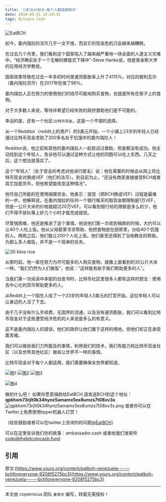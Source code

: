 ```yaml
---
title: '[译]EatBCH-每个人都适用BCH'
date: 2018-03-21 15:29:31
tags: Bitcoin Cash
---
```


![EatBCH](https://upload-images.jianshu.io/upload_images/22188-f486156a0cbb6f0d.png?imageMogr2/auto-orient/strip%7CimageView2/2/w/1240)

如今，委内瑞拉的法币几乎一文不值，而且它的现金危机只会越来越糟糕。

在过去几个月里，我们看到这个国家陷入了越来越严重地一场全面的人道主义灾难中，“经济确实处于一个无解的螺旋式下降中”-Steve Hanke说，他是普金斯大学的应用经济学教授。

国家政策导致在过去一年多的时间里通货膨胀率上升了4115%，对应的玻利瓦尔（委内瑞拉货币）在2017年贬值了96%。

委内瑞拉人正在努力的使用他们的钱尽可能地购买食物，也就是所有在架子上的食物。

对于大多数人来说，等待并希望已经失败的政府救助他们是不可能的。

幸运的是，还有一个社区:`比特币现金`，这是一个不错的选择。

从一个Redditor（reddit上的用户）的5美元开始，一个小镇上23岁的年轻人已经通过比特币现金求助了200多名处于饥饿中的委内瑞拉人！

Redditor说，他之前和其他的委内瑞拉人一起尝试过救助，但是都没有成功。他主动找到这个年轻人，告诉他可以通过这种方式让他的同胞可以吃上东西。几天之后，这个想法就落实了。

这个“年轻人”（处于安全的考虑对他进行匿名）说：他在需要的时候会从网上将比特币现金对换成VEF（他们的法币）。到目前为止，"还没有商家直接接受BCH或者其它加密货币，但他希望能改变这种情况"。

他尽自己所能的在使用捐赠资金，他表示：提现（把BCH换成VEF）过程是最难的一步。他解释说，在委内瑞拉的任何一个银行每天的取现金额限制是1万VEF，但是一公斤大米的价格就超过20万VEF。可以看到银行给的限额是多么的少，他们不得不排队等上好几个小时才能完成提现。

尽管很困难，他还是推进了这个事情。他说他们第一次收到捐款的时候，大约可以让40个人吃上饭。他从父母那里寻求帮助，他把食物放在厨房里，分给40个饥饿的人。两周之后，他们能让200个人吃上饭。他们甚至还得到了当地教会的帮助，为那么多人做饭，并不是一个简单的任务。

![30 kilos rice](https://upload-images.jianshu.io/upload_images/22188-afaf230d47e87e52.png?imageMogr2/auto-orient/strip%7CimageView2/2/w/1240)

从那时起，他一直在努力为尽可能多的人购买食物，就像上面看到的30公斤大米一样。“我们仍然为人们做饭”，他说：“这样能有助于我们帮助更多的人”。

当我们第一次阅读中本聪的白皮书时，比特币社区里很多人都有这样的想法：使用去中心化的货币帮助更多的人。

从Reddit上一个陌生人给了一个23岁的年轻人5美元的打赏开始，这位年轻人可以让身边的人活了下去。

由于几乎没有什么手续费，无国界的流通，以及没有通货膨胀，我们可以看到比特币现金对于这些遭受经济危机的人来说是多么的有意义。

这不是委内瑞拉人的错误，他们的政府让他们置于这样的境地。但他们却正在承受着苦难。

我们可以做些我们力所能及的事情，利用我们的技术，我们有能力和比特币现金社区（以及世界其他社区）做些让世界不一样的事情。

比特币现金对于每个人都适用，我们需要确保全世界都知道。

![图1](https://upload-images.jianshu.io/upload_images/22188-834193dc77ac889c.png?imageMogr2/auto-orient/strip%7CimageView2/2/w/1240)
![图2](https://upload-images.jianshu.io/upload_images/22188-456a25a7d2fde840.png?imageMogr2/auto-orient/strip%7CimageView2/2/w/1240)
![图3](https://upload-images.jianshu.io/upload_images/22188-2aca207a18cec237.png?imageMogr2/auto-orient/strip%7CimageView2/2/w/1240)

![图4](https://upload-images.jianshu.io/upload_images/22188-ec30165b8171897c.png?imageMogr2/auto-orient/strip%7CimageView2/2/w/1240)

做的什么吧！
如果你愿意捐款给EatBCH,请发送BCH到这个地址：
**qpkhxm73rjlt0k34hynz5amamx5ex8umzs7t08xv3x**
![qpkhxm73rjlt0k34hynz5amamx5ex8umzs7t08xv3x.png](https://upload-images.jianshu.io/upload_images/22188-d4e04e4b7a58b167.png?imageMogr2/auto-orient/strip%7CimageView2/2/w/1240)
或者你可以在Twitter上免费使用tipper机器人打赏！

（给些鼓励或者可以在twitter上咨询你的问题[@EatBCH](https://twitter.com/eatBCH)）

可以在这里告诉我们你的故事：ambassador.cash 或者给我们发邮件 cody@thebitcoincash.fund 

## 引用
原文:[https://www.yours.org/content/eatbch-venezuela------bchforeveryone-9208f5275bc3](https://www.yours.org/content/eatbch-venezuela------bchforeveryone-9208f5275bc3)

***
本文由 copernicus 团队 `姜家志` 编写，转载无需授权！
    
    